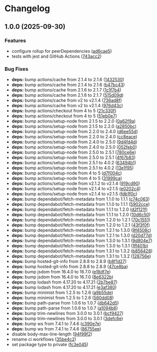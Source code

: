# Changelog

## 1.0.0 (2025-09-30)


### Features

* configure rollup for peerDependencies ([ad6cae5](https://github.com/justintaddei/npm-ts-template/commit/ad6cae5526453ea5a32bcf96fc027d3d4c3ea598))
* tests with jest and GitHub Actions ([743acc2](https://github.com/justintaddei/npm-ts-template/commit/743acc2de1441bb876e39f682d5e3f85b1f1ccb9))


### Bug Fixes

* **deps:** bump actions/cache from 2.1.4 to 2.1.6 ([1432530](https://github.com/justintaddei/npm-ts-template/commit/14325302961ba1796e3de0ad0c404855d1dcc5fb))
* **deps:** bump actions/cache from 2.1.4 to 2.1.6 ([b47bc43](https://github.com/justintaddei/npm-ts-template/commit/b47bc43cd2df710598783bfbb704fb36f95502bb))
* **deps:** bump actions/cache from 2.1.6 to 2.1.7 ([1c1f7b4](https://github.com/justintaddei/npm-ts-template/commit/1c1f7b4afe21e413fb6ec200d1c7d9117f103c10))
* **deps:** bump actions/cache from 2.1.6 to 2.1.7 ([515d09d](https://github.com/justintaddei/npm-ts-template/commit/515d09d5f04d49f19adc20281ffed4ba856152e1))
* **deps:** bump actions/cache from v2 to v2.1.4 ([736ad8f](https://github.com/justintaddei/npm-ts-template/commit/736ad8f9e7527f8c33ffc51488c50c28173860cf))
* **deps:** bump actions/cache from v2 to v2.1.4 ([976d43c](https://github.com/justintaddei/npm-ts-template/commit/976d43c6220a7869544d45da7cc184dd60e70eeb))
* **deps:** bump actions/checkout from 4 to 5 ([21c330f](https://github.com/justintaddei/npm-ts-template/commit/21c330fdb57faff5362ae18f87d7b1d0c3c007f0))
* **deps:** bump actions/checkout from 4 to 5 ([51eb0e7](https://github.com/justintaddei/npm-ts-template/commit/51eb0e707db74c9442f1dfcb0ecd25e314bb7710))
* **deps:** bump actions/setup-node from 2.1.5 to 2.2.0 ([0a62f9a](https://github.com/justintaddei/npm-ts-template/commit/0a62f9a3bd3b7b8490cca1f80de53c0145ff777d))
* **deps:** bump actions/setup-node from 2.1.5 to 2.2.0 ([a2850bc](https://github.com/justintaddei/npm-ts-template/commit/a2850bc2ecacd093f89835867ad8e0314c02be34))
* **deps:** bump actions/setup-node from 2.2.0 to 2.4.0 ([d6ee55d](https://github.com/justintaddei/npm-ts-template/commit/d6ee55d06bb658b58cf57b14c444577fc01dde31))
* **deps:** bump actions/setup-node from 2.2.0 to 2.4.0 ([cc8eace](https://github.com/justintaddei/npm-ts-template/commit/cc8eace1a2270117c07d3f24f859596b742611cb))
* **deps:** bump actions/setup-node from 2.4.0 to 2.5.0 ([9d4fd4d](https://github.com/justintaddei/npm-ts-template/commit/9d4fd4d0b100cdde4de5969909ab2a5a53028921))
* **deps:** bump actions/setup-node from 2.4.0 to 2.5.0 ([052feb0](https://github.com/justintaddei/npm-ts-template/commit/052feb0294f429983db0d2a4f868e13793414055))
* **deps:** bump actions/setup-node from 2.5.0 to 2.5.1 ([780ce6e](https://github.com/justintaddei/npm-ts-template/commit/780ce6ee35f612a433710f1b14d7d79ec491dfc6))
* **deps:** bump actions/setup-node from 2.5.0 to 2.5.1 ([4f67b83](https://github.com/justintaddei/npm-ts-template/commit/4f67b83436d87d5322bce7047040cdd5f64dfdcd))
* **deps:** bump actions/setup-node from 2.5.1 to 4.0.2 ([63494b1](https://github.com/justintaddei/npm-ts-template/commit/63494b199c0a73950e5c51d401cec0614c5b2801))
* **deps:** bump actions/setup-node from 2.5.1 to 4.0.2 ([13e1f95](https://github.com/justintaddei/npm-ts-template/commit/13e1f9575ed9851908742e62103d3cdafbcc2b4c))
* **deps:** bump actions/setup-node from 4 to 5 ([d7f004c](https://github.com/justintaddei/npm-ts-template/commit/d7f004c5cd367761c6d6f308366773161b340526))
* **deps:** bump actions/setup-node from 4 to 5 ([31999ca](https://github.com/justintaddei/npm-ts-template/commit/31999caee63af0f53381fde770b996ea647fdb0f))
* **deps:** bump actions/setup-node from v2.1.2 to v2.1.4 ([919cd90](https://github.com/justintaddei/npm-ts-template/commit/919cd907764f133fab6983b1b934ce1348af4696))
* **deps:** bump actions/setup-node from v2.1.4 to v2.1.5 ([e0202c4](https://github.com/justintaddei/npm-ts-template/commit/e0202c4198134a1b8594799018671cf1297e72c1))
* **deps:** bump actions/setup-node from v2.1.4 to v2.1.5 ([fdb1f0c](https://github.com/justintaddei/npm-ts-template/commit/fdb1f0c9cf7aeddb06a76cf689b5d587276be5fd))
* **deps:** bump dependabot/fetch-metadata from 1.1.0 to 1.1.1 ([c74c063](https://github.com/justintaddei/npm-ts-template/commit/c74c063d2c2549f9c89bf8e410d06ba23e99664c))
* **deps:** bump dependabot/fetch-metadata from 1.1.0 to 1.1.1 ([5902cce](https://github.com/justintaddei/npm-ts-template/commit/5902cce90df32d1eb8cda63f7c24c744b4819492))
* **deps:** bump dependabot/fetch-metadata from 1.1.1 to 1.2.0 ([d2f121f](https://github.com/justintaddei/npm-ts-template/commit/d2f121f87c3459ea16bfcb0a43140e0a756c946d))
* **deps:** bump dependabot/fetch-metadata from 1.1.1 to 1.2.0 ([10d6c50](https://github.com/justintaddei/npm-ts-template/commit/10d6c501d11d92020b1485f06358a5679392c6d3))
* **deps:** bump dependabot/fetch-metadata from 1.2.0 to 1.2.1 ([70c1551](https://github.com/justintaddei/npm-ts-template/commit/70c1551bd1f3ab2f0cb66655a769736c3f18b863))
* **deps:** bump dependabot/fetch-metadata from 1.2.0 to 1.2.1 ([43f3f0f](https://github.com/justintaddei/npm-ts-template/commit/43f3f0f4df534bd64e2d7443170f215610378721))
* **deps:** bump dependabot/fetch-metadata from 1.2.1 to 1.3.0 ([9f4508c](https://github.com/justintaddei/npm-ts-template/commit/9f4508c39890080964b9566647b4f9182201cbba))
* **deps:** bump dependabot/fetch-metadata from 1.2.1 to 1.3.0 ([d20d77d](https://github.com/justintaddei/npm-ts-template/commit/d20d77d42a7d17c9c53aeda0f250b29a95552c2c))
* **deps:** bump dependabot/fetch-metadata from 1.3.0 to 1.3.1 ([9d804e7](https://github.com/justintaddei/npm-ts-template/commit/9d804e741fc96fe1b334d2bb0a5af80604d69daf))
* **deps:** bump dependabot/fetch-metadata from 1.3.0 to 1.3.1 ([1ff401b](https://github.com/justintaddei/npm-ts-template/commit/1ff401b037ef9469a38062d031fd98eb15f7b657))
* **deps:** bump dependabot/fetch-metadata from 1.3.1 to 1.3.2 ([b856428](https://github.com/justintaddei/npm-ts-template/commit/b856428ab456a49ba11d63235c006e45c674992e))
* **deps:** bump dependabot/fetch-metadata from 1.3.1 to 1.3.2 ([128756e](https://github.com/justintaddei/npm-ts-template/commit/128756e5c731f3d71579cccf2d4b1aa407a0f99f))
* **deps:** bump hosted-git-info from 2.8.8 to 2.8.9 ([b8f1d27](https://github.com/justintaddei/npm-ts-template/commit/b8f1d278d5ee2dff0f0cb79fa4cb5237a33cd747))
* **deps:** bump hosted-git-info from 2.8.8 to 2.8.9 ([47ce8ba](https://github.com/justintaddei/npm-ts-template/commit/47ce8ba4017aa11e5e63655f9a231e3d804d3f25))
* **deps:** bump jsdom from 16.4.0 to 16.7.0 ([e18df7e](https://github.com/justintaddei/npm-ts-template/commit/e18df7ecdf06249299529896455e3c4c5ee0a62f))
* **deps:** bump jsdom from 16.4.0 to 16.7.0 ([8e6322b](https://github.com/justintaddei/npm-ts-template/commit/8e6322b0eaa331e76a05109a3de09e90ee42b4c2))
* **deps:** bump lodash from 4.17.20 to 4.17.21 ([2b7be87](https://github.com/justintaddei/npm-ts-template/commit/2b7be87f06300672669b1cacc2ae18fd91cfc4cd))
* **deps:** bump lodash from 4.17.20 to 4.17.21 ([e3af380](https://github.com/justintaddei/npm-ts-template/commit/e3af380ce0d8e96d011c94d576d2df1ac35978b1))
* **deps:** bump minimist from 1.2.5 to 1.2.6 ([a9b55de](https://github.com/justintaddei/npm-ts-template/commit/a9b55dec03c82b33f9dc7613d802e21280a19973))
* **deps:** bump minimist from 1.2.5 to 1.2.6 ([560dd08](https://github.com/justintaddei/npm-ts-template/commit/560dd088b18d3e4e585f165fda1e68075d88b26b))
* **deps:** bump path-parse from 1.0.6 to 1.0.7 ([db642d5](https://github.com/justintaddei/npm-ts-template/commit/db642d5f94a0644dc2d1b81d68133c28706506c0))
* **deps:** bump path-parse from 1.0.6 to 1.0.7 ([a1094b6](https://github.com/justintaddei/npm-ts-template/commit/a1094b6f7b36843d265f72239de168b50dabce79))
* **deps:** bump trim-newlines from 3.0.0 to 3.0.1 ([bcf9427](https://github.com/justintaddei/npm-ts-template/commit/bcf942711f5049c74046d1ecd95c7913b88a7b32))
* **deps:** bump trim-newlines from 3.0.0 to 3.0.1 ([3defc6e](https://github.com/justintaddei/npm-ts-template/commit/3defc6e0c8f4d6d52ee8b82973cb743dd4eaf793))
* **deps:** bump ws from 7.4.1 to 7.4.6 ([c390e7e](https://github.com/justintaddei/npm-ts-template/commit/c390e7eaee2df1228617be4101ad23dfb23d9c7b))
* **deps:** bump ws from 7.4.1 to 7.4.6 ([86755ee](https://github.com/justintaddei/npm-ts-template/commit/86755ee28f3cde836511becffebe03e6732b8bd6))
* disable body-max-line-length ([94f99f2](https://github.com/justintaddei/npm-ts-template/commit/94f99f205fd614dc67bb2e099cb1f46d1dc99455))
* rename ci workflows ([35be4c2](https://github.com/justintaddei/npm-ts-template/commit/35be4c2ac8a999a3ea590660132c9e9e1e85d553))
* set package type to private ([fc3e045](https://github.com/justintaddei/npm-ts-template/commit/fc3e045446c78dc09c273a38e423efb6240af1e2))
